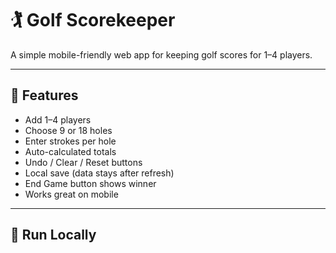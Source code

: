 # 🏌️ Golf Scorekeeper

A simple mobile-friendly web app for keeping golf scores for 1–4 players.

---

## 📱 Features
- Add 1–4 players
- Choose 9 or 18 holes
- Enter strokes per hole
- Auto-calculated totals
- Undo / Clear / Reset buttons
- Local save (data stays after refresh)
- End Game button shows winner
- Works great on mobile

---

## 🚀 Run Locally
